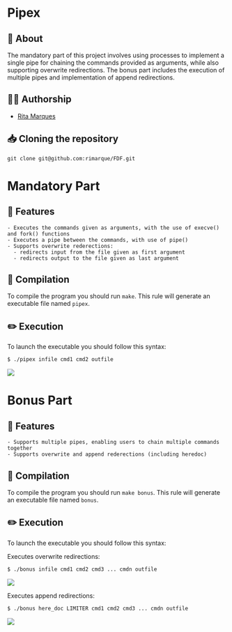 # **Pipex**

## :speech_balloon: **About**
The mandatory part of this project involves using processes to implement a single pipe for chaining the commands provided as arguments, while also supporting overwrite redirections. The bonus part includes the execution of multiple pipes and implementation of append redirections.

## 🙋‍♀️ **Authorship**
- [Rita Marques](https://github.com/rimarque)

## :inbox_tray: **Cloning the repository**

```shell
git clone git@github.com:rimarque/FDF.git 
```

# Mandatory Part

## 💎 **Features**
```
- Executes the commands given as arguments, with the use of execve() and fork() functions
- Executes a pipe between the commands, with use of pipe()
- Supports overwrite rederections:
  - redirects input from the file given as first argument
  - redirects output to the file given as last argument
```

## :link: **Compilation**
To compile the program you should run `make`.
This rule will generate an executable file named `pipex`.

## :pencil2: Execution

To launch the executable you should follow this syntax:

```sh
$ ./pipex infile cmd1 cmd2 outfile
```
<td><image src="img/mandatory.png"></td>

# Bonus Part

## 💎 **Features**
```
- Supports multiple pipes, enabling users to chain multiple commands together
- Supports overwrite and append rederections (including heredoc)
```

## :link: **Compilation**
To compile the program you should run `make bonus`.
This rule will generate an executable file named `bonus`.

## :pencil2: Execution

To launch the executable you should follow this syntax:

Executes overwrite redirections:

```sh
$ ./bonus infile cmd1 cmd2 cmd3 ... cmdn outfile
```
<td><image src="img/bonus_overwrite.png"></td>

Executes append redirections:

```sh
$ ./bonus here_doc LIMITER cmd1 cmd2 cmd3 ... cmdn outfile
```
<td><image src="img/bonus_append.png"></td>
